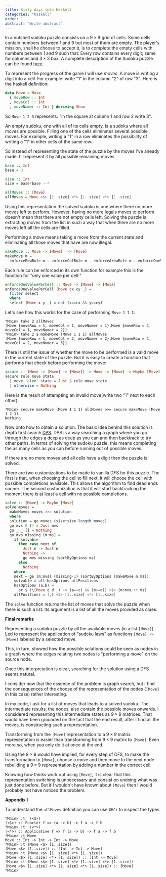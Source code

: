```yaml
---
title: Sixty days into Haskell
categories: "haskell"
order: 1
abstract: "Write abstract"
---
```


In a nutshell sudoku puzzle consists on a $9 \times 9$ grid of cells. Some cells contain
numbers between 1 and 9 but most of them are empty. The player's mission, shall
he choose to accept it, is to complete the empty cells with numbers between 1
and 9 such that: Every row contains every digit; same for columns and $3 \times
3$ box.  A complete description of the Sudoku puzzle can be found
[here](www.wikipedia.org).

To represent the progress of the game I will use _moves_. A move is writing a
digit into a cell. For example: write "1" in the column "2" of row "3". Here is
the haskell definition:

~~~ haskell
data Move = Move
  { moveRow :: Int
  , moveCol :: Int
  , moveNumer :: Int } deriving Show
~~~

So `Move 1 2 3` represents: "in the square at column 1 and row 2 write 3".

An empty sudoku, one with all of its cells empty, is a sudoku where all moves
are possible. Filling one of the cells eliminates several possible moves. For
example, writing a "1" in a row eliminates the possibility of writing a "1"
in other cells of the same row.

So instead of representing the state of the puzzle by the moves I've already
made. I'll represent it by all possible remaining moves.

~~~haskell
base :: Int
base = 3

size :: Int
size = base*base --*

allMoves :: [Move]
allMoves = Move <$> [1..size] <*> [1..size] <*> [1..size]
~~~

Using this representation the solved sudoku is one where there no more moves
left to perform. However, having no more legals moves to perform doesn't mean
that there are not empty cells left.  Solving the puzzle is extracting moves
from the list in such a way that when there are no more moves left all the cells
are filled.

Performing a move means taking a move from the current state and eliminating all
those moves that have are now illegal.

~~~haskell
makeMove :: Move -> [Move]  -> [Move]
makeMove m =
  enforceRowRule m . enforceColRule m . enforceAreaRule m . enforceOneValuePerCell m
~~~

Each rule can be enforced in its own function for example this is the function
for "only one value per cell:"

~~~haskell
enforceOneValuePerCell :: Move -> [Move] -> [Move]
enforceOneValuePerCell (Move cx cy _) = 
  filter select 
  where
  select (Move x y _) = not (x==cx && y==cy)
~~~

Let's see how this works for the case of performing `Move 1 1 1`:

~~~terminal
*Main> take 2 allMoves 
[Move {moveRow = 1, moveCol = 1, moveNumer = 1},Move {moveRow = 1, moveCol = 1, moveNumer = 2}]
*Main> take 2 $ makeMove (Move 1 1 1) allMoves 
[Move {moveRow = 1, moveCol = 2, moveNumer = 2},Move {moveRow = 1, moveCol = 2, moveNumer = 3}]
~~~

There is still the issue of whether the move to be performed is a valid move in
the current state of the puzzle. But it is easy to create a function that
performs that check before performing the move:

~~~haskell
secure :: (Move -> [Move] -> [Move]) -> Move -> [Move] -> Maybe [Move]
secure rule move state
  | move `elem` state = Just $ rule move state
  | otherwise = Nothing
~~~

Here is the result of attempting an invalid move(write two "1" next to each
other):

~~~terminal
*Main> secure makeMove (Move 1 1 1) allMoves >>= secure makeMove (Move 1 2 1)
Nothing
~~~

<!--These lists of moves, represent all possible future completions of the sudoku
puzzle that don't break any rule.

The full set of constrains is just a *composition* of constrains:


So, given a set of moves $S_0$, there are *arrows* $r_m$ where $m \in S_0$:

$$ r_m: S_0  \longrightarrow  \big\{ x \in S_0: x \text{ is a legal move after performing $m$ and applying the rule $r$ } \big\} $$

The notation $r_m$ means make the move $m$ and apply the rule $r$.

These arrows are composable:

$$ r_m \circ q_n': S_0 \longrightarrow \big\{ x \in S_0: x \text{ ... } \big\} $$

and composition is associative:

$$ r_m \circ q_n \circ s_l =r_m \circ (q_n \circ s_l) = (r_m \circ q_n) \circ s_l $$

one could also think of a special $r_0$ that makes no move, so it's an identity.

This means that the sets of moves and the functions enforcing the rules form a
*Category*.

The function `makeMove m` is a combination of $r_m$'s:

$$
R_m: S_0 \longrightarrow \big\{S_0-m \big\} = r_m \circ q_m \circ s_m \circ t_m
$$

where $S_0-m$ means the set of moves after making move $m$ in a sudoku. By
restricting the arrows of the previous category to arrows of the form $R_m$ and
$r_0$ we obtain new a category where the objects are sets of possible moves from:
a solved sudoku, partially solved sudoku(where no errors have been made) or a
sudoku that can't be solved.

This way, solving the sudoku means: starting from a given object  search for one
instance of a particular kind of object in this category(the solved sudoku case
above). This can be done in the same way as a
[graph search](http://en.wikipedia.org/wiki/Depth-first_search) is done.

The following `solve` function is *depth first search* (DFS) that stops when it finds a
solved sudoku or when all options are exhausted. Its main difference with
graph's DFS is that it tries the nodes in ascending order of number of options.
In other words, starting with where only one number can be written, then two,
etc... -->

Now onto how to obtain a solution. The basic idea behind this solution is depth
first search [DPS](http://en.wikipedia.org/wiki/Depth-first_search). DPS is a
way searching a graph where you go through the edges a deep as deep as you can
and then backtrack to try other paths. In terms of solving the sudoku puzzle,
this means completing the as many cells as you can before running out of
possible moves.

If there are no more moves and all cells have a digit then the puzzle is solved.

There are two customizations to be made to vanilla DFS for this puzzle. The
first is that, when choosing the cell to fill next, it will choose the cell with
possible completions available. This allows the algorithm to find dead ends
sooner. The second customization is that it will start backtracking the moment
there is at least a cell with no possible completions.

~~~haskell
solve :: [Move] -> Maybe [Move]
solve moves =
  makeMoves moves >>= solution
  where
  solution = go moves (size*size-length moves) 
  go mvs 0 [] = Just mvs 
  go _ _ [] = Nothing 
  go mvs missing (m:ms) =
    if solvable
      then case next of
        Just n -> Just n
        Nothing ->
        go mvs missing (sortByOptions ms)
      else
        Nothing
    where
    next = go (m:mvs) (missing-1) (sortByOptions (makeMove m ms))
    solvable = all hasOptions allPositions
    hasOptions (a,b) =
      or $ (\(Move c d _) -> (a==c) && (b==d)) <$> (m:mvs ++ ms)
    allPositions = (,) <$> [1..size] <*> [1..size]
~~~

The `solve` function returns the list of moves that solve the puzzle when there
is such a list. Its argument is a list of all the moves provided as clues.

**Final remarks**

Representing a sudoku puzzle by all the available moves (in a list `[Move]`).
Led to represent the application of "sudoku laws" as functions `[Move] ->
[Move]` labeled by a selected move.

This, in turn, showed how the possible solutions could be seen as nodes in a
graph where the edges relating two nodes is "performing a move" on the source
node.

Once this interpretation is clear, searching for the solution using a DFS seems
natural.

I consider now that the essence of the problem is graph search, but I find the
consequences of the choose of the representation of the nodes (`[Move]` in this
case) rather interesting.

In my code, I ask for a list of moves that leads to a solved sudoku.
The intermediate results, the nodes, also contain the possible moves onwards.
I considered representing this intermediate states as $9 \times 9$ matrices. That would
have been grounded on the fact that the end result, after I find all the moves,
is constructing such a representation.

Transforming from the `[Move]` representation to a $9 \times 9$ matrix representation
is easier than transforming from $9 \times 9$ matrix to `[Move]`. Even more so, when
you only do it at once at the end.

Using the $9 \times 9$ would have implied, for every step of DFS, to make the
transformation to `[Move]`, choose a move and then move to the next node 
rebuilding a $9 \times 9$ representation by adding a number in the correct cell.

Knowing how thinks work out using `[Move]`, it is clear that this representation
switching is unnecessary and consist on undoing what was just done before. But
if I wouldn't have known about `[Move]` then I would probably not have noticed
the problem.

**Appendix I**

To understand the `allMoves` definition you can use `GHCi` to inspect the types:

~~~terminal
*Main> :t  (<$>)
(<$>) :: Functor f => (a -> b) -> f a -> f b
*Main> :t  (<*>)
(<*>) :: Applicative f => f (a -> b) -> f a -> f b
*Main> :t Move
Move :: Int -> Int -> Int -> Move
*Main> :t (Move <$> [1..size])
(Move <$> [1..size]) :: [Int -> Int -> Move]
*Main> :t (Move <$> [1..size] <*> [1..size]) 
(Move <$> [1..size] <*> [1..size]) :: [Int -> Move]
*Main> :t (Move <$> [1..size] <*> [1..size] <*> [1..size]) 
(Move <$> [1..size] <*> [1..size] <*> [1..size]) :: [Move]
*Main> 
~~~

<script type="text/javascript"
  src="http://cdn.mathjax.org/mathjax/latest/MathJax.js?config=TeX-AMS-MML_HTMLorMML"></script>

<script type="text/x-mathjax-config">
  MathJax.Hub.Config({tex2jax: {inlineMath: [['$','$'], ['\\(','\\)']]}});
</script>

<!--

# success historis
Sudoku solver
4 fours
verifying equations

# the GAP


STArray, IArray
-->
